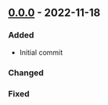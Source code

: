 ## [0.0.0] - 2022-11-18
### Added
- Initial commit

### Changed

### Fixed

[Unreleased]: https://github.com/emmanuel-battesti/place-bot/compare/v0.0.0...HEAD
[0.0.0]: https://github.com/emmanuel-battesti/place-bot/releases/tag/v0.0.0

